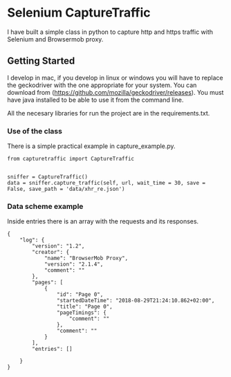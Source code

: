 # Selenium CaptureTraffic
I have built a simple class in python to capture http and https traffic with Selenium and Browsermob proxy.

## Getting Started


I develop in mac, if you develop in linux or windows you will have to replace the geckodriver with the one appropriate for your system. You can download from (https://github.com/mozilla/geckodriver/releases).
You must have java installed to be able to use it from the command line.

All the necesary libraries for run the project are in the requirements.txt.

### Use of the class

There is a simple practical example in capture_example.py.

```
from capturetraffic import CaptureTraffic


sniffer = CaptureTraffic()
data = sniffer.capture_traffic(self, url, wait_time = 30, save = False, save_path = 'data/xhr_re.json')
```

### Data scheme example

Inside entries there is an array with the requests and its responses.

```
{
    "log": {
        "version": "1.2",
        "creator": {
            "name": "BrowserMob Proxy",
            "version": "2.1.4",
            "comment": ""
        },
        "pages": [
            {
                "id": "Page 0",
                "startedDateTime": "2018-08-29T21:24:10.862+02:00",
                "title": "Page 0",
                "pageTimings": {
                    "comment": ""
                },
                "comment": ""
            }
        ],
        "entries": []
        
    }
}
```



